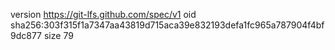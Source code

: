 version https://git-lfs.github.com/spec/v1
oid sha256:303f315f1a7347aa43819d715aca39e832193defa1fc965a787904f4bf9dc877
size 79
